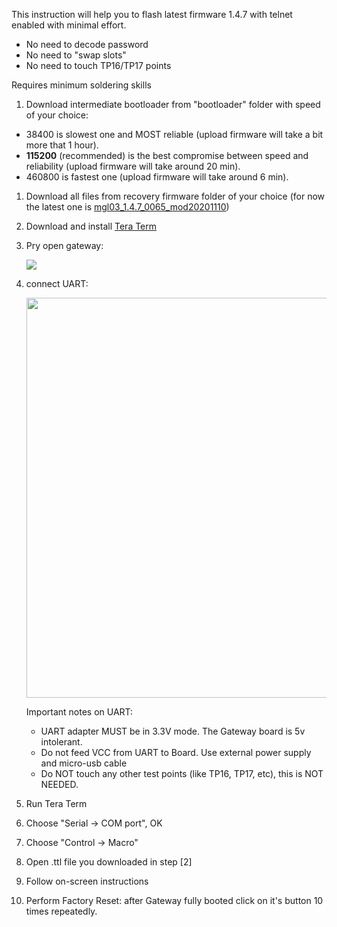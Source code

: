 This instruction will help you to flash latest firmware 1.4.7 with telnet enabled with minimal effort.
* No need to decode password
* No need to "swap slots"
* No need to touch TP16/TP17 points

Requires minimum soldering skills

1. Download intermediate bootloader from "bootloader" folder with speed of your choice: 
  * 38400 is slowest one and MOST reliable (upload firmware will take a bit more that 1 hour).
  * **115200** (recommended) is the best compromise between speed and reliability (upload firmware will take around 20 min).
  * 460800 is fastest one (upload firmware will take around 6 min). 
1. Download all files from recovery firmware folder of your choice (for now the latest one is [mgl03_1.4.7_0065_mod20201110](https://github.com/serrj-sv/lumi.gateway.mgl03/tree/main/uart_recovery/mgl03_1.4.7_0065_mod20201110))
1. Download and install [Tera Term](https://ttssh2.osdn.jp/index.html.en)
1. Pry open gateway:

   <img src=https://user-images.githubusercontent.com/511909/98269111-6da8b980-1f9e-11eb-82ef-d435a900edf1.jpg>

1. connect UART:

   <img src="https://user-images.githubusercontent.com/511909/98268507-a8f6b880-1f9d-11eb-80f6-3ae2bee27c5e.png" width="640">

    Important notes on UART:
    * UART adapter MUST be in 3.3V mode. The Gateway board is 5v intolerant.
    * Do not feed VCC from UART to Board. Use external power supply and micro-usb cable
    * Do NOT touch any other test points (like TP16, TP17, etc), this is NOT NEEDED. 

1. Run Tera Term
1. Choose "Serial -> COM port", OK
1. Choose "Control -> Macro"
1. Open .ttl file you downloaded in step [2] 
1. Follow on-screen instructions
1. Perform Factory Reset: after Gateway fully booted click on it's button 10 times repeatedly.
